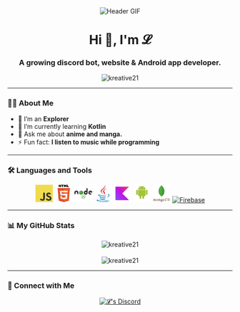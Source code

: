 <div align="center">
  <img src="https://media.giphy.com/media/v1.Y2lkPTc5MGI3NjExYWhkczMyMGx5MnUxa3ZuY2t6dWJyNjF1Z3ZoZnk2dmZodHEwNW9hbSZlcD12MV9pbnRlcm5hbF9naWZfYnlfaWQmY3Q9Zw/ztpMY1t5VYWlO/giphy.gif" alt="Header GIF" width="500"/>
  <h1 align="center">Hi 👋, I'm 𝓛</h1>
  <h3 align="center">A growing discord bot, website & Android app developer.</h3>
  <p align="center">
    <img src="https://komarev.com/ghpvc/?username=kreative21&label=Profile%20views&color=0e75b6&style=flat-square" alt="kreative21" />
  </p>
</div>

---

### 🙋‍♂️ About Me

- 🔭 I’m an **Explorer**
- 🌱 I’m currently learning **Kotlin**
- 💬 Ask me about **anime and manga.**
- ⚡ Fun fact: **I listen to music while programming**

---

### 🛠️ Languages and Tools

<p align="center">
  <a href="https://developer.mozilla.org/en-US/docs/Web/JavaScript" target="_blank" rel="noreferrer"><img src="https://raw.githubusercontent.com/devicons/devicon/master/icons/javascript/javascript-original.svg" alt="JavaScript" width="40" height="40"/></a>
    <a href="https://www.w3.org/html/" target="_blank" rel="noreferrer"><img src="https://raw.githubusercontent.com/devicons/devicon/master/icons/html5/html5-original-wordmark.svg" alt="HTML5" width="40" height="40"/></a>
    <a href="https://nodejs.org" target="_blank" rel="noreferrer"><img src="https://raw.githubusercontent.com/devicons/devicon/master/icons/nodejs/nodejs-original-wordmark.svg" alt="Node.js" width="40" height="40"/></a>
    <a href="https://www.java.com" target="_blank" rel="noreferrer"><img src="https://raw.githubusercontent.com/devicons/devicon/master/icons/java/java-original.svg" alt="Java" width="40" height="40"/></a>
    <a href="https://kotlinlang.org" target="_blank" rel="noreferrer"><img src="https://raw.githubusercontent.com/devicons/devicon/master/icons/kotlin/kotlin-original.svg" alt="Kotlin" width="40" height="40"/></a>
    <a href="https://developer.android.com" target="_blank" rel="noreferrer"><img src="https://raw.githubusercontent.com/devicons/devicon/master/icons/android/android-original-wordmark.svg" alt="Android" width="40" height="40"/></a>
    <a href="https://www.mongodb.com/" target="_blank" rel="noreferrer"><img src="https://raw.githubusercontent.com/devicons/devicon/master/icons/mongodb/mongodb-original-wordmark.svg" alt="MongoDB" width="40" height="40"/></a>
    <a href="https://firebase.google.com/" target="_blank" rel="noreferrer"><img src="https://www.vectorlogo.zone/logos/firebase/firebase-icon.svg" alt="Firebase" width="40" height="40"/></a>
</p>

---

### 📊 My GitHub Stats

<p align="center">
  <img align="center" src="https://github-readme-stats.vercel.app/api?username=kreative21&show_icons=true&locale=en&theme=dracula" alt="kreative21" />
  <br/><br/>
  <img align="center" src="https://github-readme-stats.vercel.app/api/top-langs?username=kreative21&show_icons=true&locale=en&layout=compact&theme=dracula" alt="kreative21" />
</p>

---

### 🤝 Connect with Me

<p align="center">
  <a href="https://discord.com/users/781149444615831603" target="_blank"><img align="center" src="https://raw.githubusercontent.com/rahuldkjain/github-profile-readme-generator/master/src/images/icons/Social/discord.svg" alt="𝓛's Discord" height="30" width="40" /></a>
</p>
